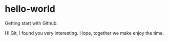 # hello-world
Getting start with Github.

HI Git,
I found you very interesting.
Hope, together we make enjoy the time.
